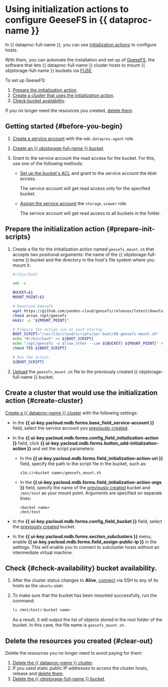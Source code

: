 # Using initialization actions to configure GeeseFS in {{ dataproc-name }}

In {{ dataproc-full-name }}, you can use [initialization actions](../../data-proc/concepts/init-action.md) to configure hosts.

With them, you can automate the installation and set up of [GeeseFS](../../storage/tools/geesefs.md), the software that lets {{ dataproc-full-name }} cluster hosts to mount {{ objstorage-full-name }} buckets via [FUSE](https://en.wikipedia.org/wiki/Filesystem_in_Userspace).

To set up GeeseFS:

1. [Prepare the initialization action](#prepare-init-scripts).
1. [Create a cluster that uses the initialization action](#create-cluster).
1. [Check bucket availability](#check-availability).

If you no longer need the resources you created, [delete them](#clear-out).

## Getting started {#before-you-begin}

1. [Create a service account](../../iam/operations/sa/create.md) with the `mdb.dataproc.agent` role.

1. [Create an {{ objstorage-full-name }} bucket](../../storage/operations/buckets/create.md).

1. Grant to the service account the read access for the bucket. For this, use one of the following methods:

   * [Set up the bucket's ACL](../../storage/operations/buckets/edit-acl.md) and grant to the service account the `READ` access.

      The service account will get read access only for the specified bucket.

   * [Assign the service account](../../iam/operations/sa/assign-role-for-sa.md) the `storage.viewer` role.

      The service account will get read access to all buckets in the folder.

## Prepare the initialization action {#prepare-init-scripts}

1. Create a file for the initialization action named `geesefs_mount.sh` that accepts two positional arguments: the name of the {{ objstorage-full-name }} bucket and the directory in the host's file system where you mount it.

   ```bash
   #!/bin/bash

   set -e

   BUCKET=$1
   MOUNT_POINT=$2

   # Download GeeseFS
   wget https://github.com/yandex-cloud/geesefs/releases/latest/download/geesefs-linux-amd64 -O /opt/geesefs
   chmod a+rwx /opt/geesefs
   mkdir -p "${MOUNT_POINT}"

   # Prepare the action run at each startup
   BOOT_SCRIPT="/var/lib/cloud/scripts/per-boot/80-geesefs-mount.sh"
   echo "#!/bin/bash" >> ${BOOT_SCRIPT}
   echo "/opt/geesefs -o allow_other --iam ${BUCKET} ${MOUNT_POINT}" >> ${BOOT_SCRIPT}
   chmod 755 ${BOOT_SCRIPT}

   # Run the action
   ${BOOT_SCRIPT}
   ```

1. [Upload](../../storage/operations/objects/upload.md) the `geesefs_mount.sh` file to the previously created {{ objstorage-full-name }} bucket.

## Create a cluster that would use the initialization action {#create-cluster}

[Create a {{ dataproc-name }} cluster](../../data-proc/operations/cluster-create.md) with the following settings:

* In the **{{ ui-key.yacloud.mdb.forms.base_field_service-account }}** field, select the service account you [previously created](#before-you-begin).
* In the **{{ ui-key.yacloud.mdb.forms.config_field_initialization-action }}** field, click **{{ ui-key.yacloud.mdb.forms.button_add-initialization-action }}** and set the script parameters:

   * In the **{{ ui-key.yacloud.mdb.forms.field_initialization-action-uri }}** field, specify the path to the script file in the bucket, such as:

      ```http
      s3a://<bucket name>/geesefs_mount.sh
      ```

   * In the **{{ ui-key.yacloud.mdb.forms.field_initialization-action-args }}** field, specify the name of the [previously created](#before-you-begin) bucket and `/mnt/test` as your mount point. Arguments are specified on separate lines:

      ```text
      <bucket name>
      /mnt/test
      ```

* In the **{{ ui-key.yacloud.mdb.forms.config_field_bucket }}** field, select the [previously created](#before-you-begin) bucket.

* In the **{{ ui-key.yacloud.mdb.forms.section_subclusters }}** menu, enable **{{ ui-key.yacloud.mdb.forms.field_assign-public-ip }}** in the settings. This will enable you to connect to subcluster hosts without an intermediate virtual machine.

## Check {#check-availability} bucket availability.

1. After the cluster status changes to **Alive**, [connect](../../data-proc/operations/connect.md#data-proc-ssh) via SSH to any of its hosts as the `ubuntu` user.

1. To make sure that the bucket has been mounted successfully, run the command:

   ```bash
   ls /mnt/test/<bucket name>
   ```

   As a result, it will output the list of objects stored in the root folder of the bucket. In this case, the file name is `geesefs_mount.sh`.

## Delete the resources you created {#clear-out}

Delete the resources you no longer need to avoid paying for them:

1. [Delete the {{ dataproc-name }} cluster](../../data-proc/operations/cluster-delete.md).
1. If you used static public IP addresses to access the cluster hosts, release and [delete them](../../vpc/operations/address-delete.md).
1. [Delete the {{ objstorage-full-name }} bucket](../../storage/operations/buckets/delete.md).
